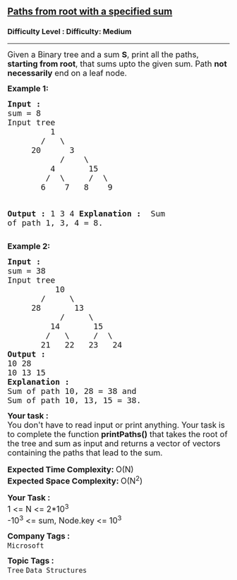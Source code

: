 <h2><a href="https://www.geeksforgeeks.org/problems/paths-from-root-with-a-specified-sum/1?page=2&category=Tree&sortBy=latest">Paths from root with a specified sum</a></h2><h3>Difficulty Level : Difficulty: Medium</h3><hr><div class="problems_problem_content__Xm_eO"><p><span style="font-size: 18px;">Given a Binary tree and a sum&nbsp;<strong>S</strong>, print all the paths, <strong>starting from root</strong>, that sums upto the given sum. Path <strong>not necessarily</strong>&nbsp;end on a leaf node.</span></p>
<p><strong><span style="font-size: 18px;">Example 1:</span></strong></p>
<pre><span style="font-size: 18px;"><strong>Input : </strong>
sum = 8
Input tree
         1
       /   \
     20      3
           /    \
         4       15   
        /  \     /  \
       6    7   8    9      

<strong>Output :</strong>
1 3 4
<strong>Explanation : </strong>
Sum of path 1, 3, 4 = 8.</span></pre>
<p><strong><span style="font-size: 18px;">Example 2:</span></strong></p>
<pre><span style="font-size: 18px;"><strong>Input : </strong>
sum = 38<br>Input tree
          10
       /     \
     28       13
           /     \
         14       15
        /   \     /  \
       21   22   23   24
<strong>Output :</strong>
10 28
10 13 15  
<strong>Explanation :</strong>
Sum of path 10, 28 = 38 and
Sum of path 10, 13, 15 = 38.</span></pre>
<div><strong><span style="font-size: 18px;">Your task :</span></strong></div>
<div><span style="font-size: 18px;">You don't have to read input or print anything. Your task is to complete the function <strong>printPaths()</strong> that takes the root of the tree and sum as input and returns a vector of vectors containing the paths that lead to the sum.</span></div>
<div>&nbsp;</div>
<div><strong><span style="font-size: 18px;">Expected Time Complexity: </span></strong><span style="font-size: 18px;">O(N)</span></div>
<div><strong><span style="font-size: 18px;">Expected Space Complexity: </span></strong><span style="font-size: 18px;">O(N<sup>2</sup>)</span></div>
<div>&nbsp;</div>
<div><strong><span style="font-size: 18px;">Your Task :</span></strong></div>
<div><span style="font-size: 18px;">1 &lt;= N &lt;= 2*10<sup>3</sup></span></div>
<div><span style="font-size: 18px;">-10<sup>3</sup>&nbsp;&lt;= sum, Node.key &lt;= 10<sup>3</sup></span></div></div><p><span style=font-size:18px><strong>Company Tags : </strong><br><code>Microsoft</code>&nbsp;<br><p><span style=font-size:18px><strong>Topic Tags : </strong><br><code>Tree</code>&nbsp;<code>Data Structures</code>&nbsp;